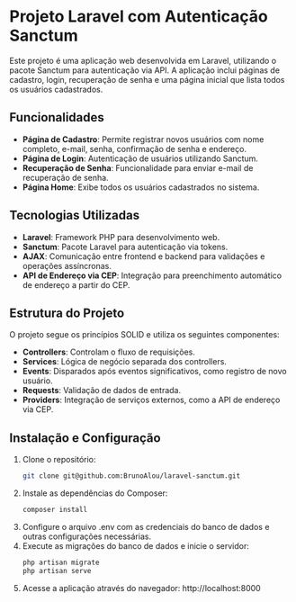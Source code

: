 # Projeto Laravel com Autenticação Sanctum

Este projeto é uma aplicação web desenvolvida em Laravel, utilizando o pacote Sanctum para autenticação via API. A aplicação inclui páginas de cadastro, login, recuperação de senha e uma página inicial que lista todos os usuários cadastrados.

## Funcionalidades

- **Página de Cadastro**: Permite registrar novos usuários com nome completo, e-mail, senha, confirmação de senha e endereço.
- **Página de Login**: Autenticação de usuários utilizando Sanctum.
- **Recuperação de Senha**: Funcionalidade para enviar e-mail de recuperação de senha.
- **Página Home**: Exibe todos os usuários cadastrados no sistema.

## Tecnologias Utilizadas

- **Laravel**: Framework PHP para desenvolvimento web.
- **Sanctum**: Pacote Laravel para autenticação via tokens.
- **AJAX**: Comunicação entre frontend e backend para validações e operações assíncronas.
- **API de Endereço via CEP**: Integração para preenchimento automático de endereço a partir do CEP.

## Estrutura do Projeto

O projeto segue os princípios SOLID e utiliza os seguintes componentes:

- **Controllers**: Controlam o fluxo de requisições.
- **Services**: Lógica de negócio separada dos controllers.
- **Events**: Disparados após eventos significativos, como registro de novo usuário.
- **Requests**: Validação de dados de entrada.
- **Providers**: Integração de serviços externos, como a API de endereço via CEP.

## Instalação e Configuração

1. Clone o repositório:
   ```bash
   git clone git@github.com:BrunoAlou/laravel-sanctum.git
2. Instale as dependências do Composer:
    ```bash
    composer install
3. Configure o arquivo .env com as credenciais do banco de dados e outras configurações necessárias.
4. Execute as migrações do banco de dados e inicie o servidor:
    ```bash
    php artisan migrate
    php artisan serve
5. Acesse a aplicação através do navegador:
http://localhost:8000

